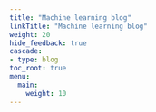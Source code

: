 ```yaml
---
title: "Machine learning blog"
linkTitle: "Machine learning blog"
weight: 20
hide_feedback: true
cascade:
- type: blog
toc_root: true
menu:
  main:
    weight: 10
---
```




